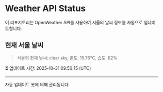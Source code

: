 
# Weather API Status

이 리포지토리는 OpenWeather API를 사용하여 서울의 날씨 정보를 자동으로 업데이트합니다.

## 현재 서울 날씨
> 서울의 현재 날씨: clear sky, 온도: 15.76°C, 습도: 82%

⏳ 업데이트 시간: 2025-10-31 09:50:15 (UTC)

---
자동 업데이트 봇에 의해 관리됩니다.
